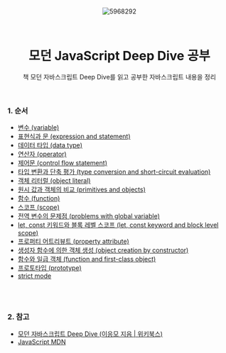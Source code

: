 <div align="center">

<br>

![5968292](https://github.com/chaevivin/JavaScript_study/assets/83055813/fc7e2cf4-e6b9-44d0-842b-55db5564d8e7) 

<br>

# 모던 JavaScript Deep Dive 공부
책 모던 자바스크립트 Deep Dive를 읽고 공부한 자바스크립트 내용을 정리

</div>

<br>

### 1. 순서
- [변수 (variable)](https://github.com/chaevivin/JavaScript_study/blob/main/content/variable.md)
- [표현식과 문 (expression and statement)](https://github.com/chaevivin/JavaScript_study/blob/main/content/expression%26statement.md)
- [데이터 타입 (data type)](https://github.com/chaevivin/JavaScript_study/blob/main/content/datatype.md)
- [연산자 (operator)](https://github.com/chaevivin/JavaScript_study/blob/main/content/operator.md)
- [제어문 (control flow statement)](https://github.com/chaevivin/JavaScript_study/blob/main/content/control_flow_statement.md)
- [타입 변환과 단축 평가 (type conversion and short-circuit evaluation)](https://github.com/chaevivin/JavaScript_study/blob/main/content/type_conversion%26short-circuit_evaluation.md)
- [객체 리터럴 (object literal)](https://github.com/chaevivin/JavaScript_study/blob/main/content/object_literal.md)
- [원시 값과 객체의 비교 (primitives and objects)](https://github.com/chaevivin/JavaScript_study/blob/main/content/primitives%26objects.md)
- [함수 (function)](https://github.com/chaevivin/JavaScript_study/blob/main/content/function.md)
- [스코프 (scope)](https://github.com/chaevivin/JavaScript_study/blob/main/content/scope.md)
- [전역 변수의 문제점 (problems with global variable)](https://github.com/chaevivin/JavaScript_study/blob/main/content/problems_with_global_variable.md)
- [let, const 키워드와 블록 레벨 스코프 (let, const keyword and block level scope)](https://github.com/chaevivin/JavaScript_study/blob/main/content/let%26const%26block_level_scope.md)
- [프로퍼티 어트리뷰트 (property attribute)](https://github.com/chaevivin/JavaScript_study/blob/main/content/property_attribute.md)
- [생성자 함수에 의한 객체 생성 (object creation by constructor)](https://github.com/chaevivin/JavaScript_study/blob/main/content/object_creation_by_constructor.md)
- [함수와 일급 객체 (function and first-class object)](https://github.com/chaevivin/JavaScript_study/blob/main/content/function%26first-class_object.md)
- [프로토타입 (prototype)](https://github.com/chaevivin/JavaScript_study/blob/main/content/prototype.md)
- [strict mode](https://github.com/chaevivin/JavaScript_study/blob/main/content/strict_mode.md)

<br>
<br>

### 2. 참고
- [모던 자바스크립트 Deep Dive (이응모 지음 | 위키북스)](https://product.kyobobook.co.kr/detail/S000001766445?utm_source=google&utm_medium=cpc&utm_campaign=googleSearch&gclid=CjwKCAjwp6CkBhB_EiwAlQVyxfX0UuU4yLUCztxwLa55_yE7LYhRlSiX6oZ1DT3h5IKD1fXPMGvFQRoCfscQAvD_BwE)
- [JavaScript MDN](https://developer.mozilla.org/ko/docs/Web/JavaScript)